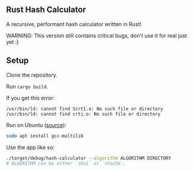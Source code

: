 ## Rust Hash Calculator

A recursive, performant hash calculator written in Rust!

WARNING: This version still contains critical bugs, don't use it for real just yet :)

## Setup

Clone the repository.

Run `cargo build`.

If you get this error:
```console
/usr/bin/ld: cannot find Scrt1.o: No such file or directory
/usr/bin/ld: cannot find crti.o: No such file or directory
```

Run on Ubuntu ([source](https://stackoverflow.com/questions/6329887/how-to-fix-linker-error-cannot-find-crt1-o)):
```sh
sudo apt install gcc-multilib
```

Use the app like so:

```sh
./target/debug/hash-calculator --algorithm ALGORITHM DIRECTORY
# ALGORITHM can be either `sha1` or `sha256`.
```
